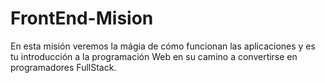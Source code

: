 # FrontEnd-Mision
En esta misión veremos la mágia de cómo funcionan las aplicaciones y es tu introducción a la programación Web en su camino a convertirse en programadores FullStack.
